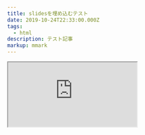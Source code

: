 ```yaml
---
title: slidesを埋め込むテスト
date: 2019-10-24T22:33:00.000Z
tags:
  - html
description: テスト記事
markup: mmark
---
```


<iframe id="slides" src="https://slides.5ebec.dev/juliagl"></iframe>